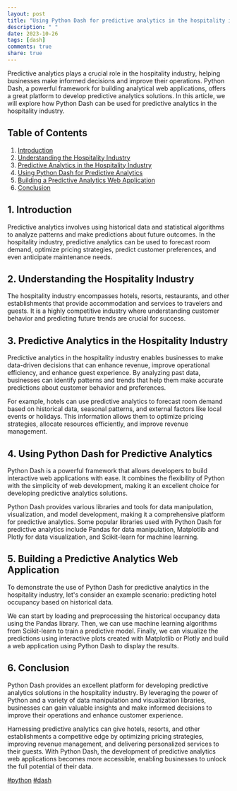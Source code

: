 ```yaml
---
layout: post
title: "Using Python Dash for predictive analytics in the hospitality industry"
description: " "
date: 2023-10-26
tags: [dash]
comments: true
share: true
---
```


Predictive analytics plays a crucial role in the hospitality industry, helping businesses make informed decisions and improve their operations. Python Dash, a powerful framework for building analytical web applications, offers a great platform to develop predictive analytics solutions. In this article, we will explore how Python Dash can be used for predictive analytics in the hospitality industry.

## Table of Contents
1. [Introduction](#introduction)
2. [Understanding the Hospitality Industry](#understanding-the-hospitality-industry)
3. [Predictive Analytics in the Hospitality Industry](#predictive-analytics-in-the-hospitality-industry)
4. [Using Python Dash for Predictive Analytics](#using-python-dash-for-predictive-analytics)
5. [Building a Predictive Analytics Web Application](#building-a-predictive-analytics-web-application)
6. [Conclusion](#conclusion)

## 1. Introduction <a name="introduction"></a>

Predictive analytics involves using historical data and statistical algorithms to analyze patterns and make predictions about future outcomes. In the hospitality industry, predictive analytics can be used to forecast room demand, optimize pricing strategies, predict customer preferences, and even anticipate maintenance needs.

## 2. Understanding the Hospitality Industry <a name="understanding-the-hospitality-industry"></a>

The hospitality industry encompasses hotels, resorts, restaurants, and other establishments that provide accommodation and services to travelers and guests. It is a highly competitive industry where understanding customer behavior and predicting future trends are crucial for success.

## 3. Predictive Analytics in the Hospitality Industry <a name="predictive-analytics-in-the-hospitality-industry"></a>

Predictive analytics in the hospitality industry enables businesses to make data-driven decisions that can enhance revenue, improve operational efficiency, and enhance guest experience. By analyzing past data, businesses can identify patterns and trends that help them make accurate predictions about customer behavior and preferences.

For example, hotels can use predictive analytics to forecast room demand based on historical data, seasonal patterns, and external factors like local events or holidays. This information allows them to optimize pricing strategies, allocate resources efficiently, and improve revenue management.

## 4. Using Python Dash for Predictive Analytics <a name="using-python-dash-for-predictive-analytics"></a>

Python Dash is a powerful framework that allows developers to build interactive web applications with ease. It combines the flexibility of Python with the simplicity of web development, making it an excellent choice for developing predictive analytics solutions.

Python Dash provides various libraries and tools for data manipulation, visualization, and model development, making it a comprehensive platform for predictive analytics. Some popular libraries used with Python Dash for predictive analytics include Pandas for data manipulation, Matplotlib and Plotly for data visualization, and Scikit-learn for machine learning.

## 5. Building a Predictive Analytics Web Application <a name="building-a-predictive-analytics-web-application"></a>

To demonstrate the use of Python Dash for predictive analytics in the hospitality industry, let's consider an example scenario: predicting hotel occupancy based on historical data.

We can start by loading and preprocessing the historical occupancy data using the Pandas library. Then, we can use machine learning algorithms from Scikit-learn to train a predictive model. Finally, we can visualize the predictions using interactive plots created with Matplotlib or Plotly and build a web application using Python Dash to display the results.

## 6. Conclusion <a name="conclusion"></a>

Python Dash provides an excellent platform for developing predictive analytics solutions in the hospitality industry. By leveraging the power of Python and a variety of data manipulation and visualization libraries, businesses can gain valuable insights and make informed decisions to improve their operations and enhance customer experience.

Harnessing predictive analytics can give hotels, resorts, and other establishments a competitive edge by optimizing pricing strategies, improving revenue management, and delivering personalized services to their guests. With Python Dash, the development of predictive analytics web applications becomes more accessible, enabling businesses to unlock the full potential of their data.

[#python](https://www.python.org/) [#dash](https://plotly.com/dash/)